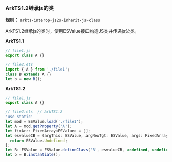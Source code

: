 ### ArkTS1.2继承js的类

**规则：** `arkts-interop-js2s-inherit-js-class`

ArkTS1.2继承js的类时，使用ESValue接口构造JS类并传递js父类。

**ArkTS1.1**
```typescript
// file1.js
export class A {}

// file2.ets
import { A } from './file1';
class B extends A {}
let b = new B();
```

**ArkTS1.2**
```typescript
// file1.js
export class A {}

// file2.ets  // ArkTS1.2
'use static'
let mod = ESValue.load('./file1');
let A = mod.getProperty('A');
let fixArr: FixedArray<ESValue> = [];
let esvalueCB = (argThis: ESValue, argNewTgt: ESValue, args: FixedArray<ESValue>, data?: ESValueCallbackData) => {
  return ESValue.Undefined;
};
let B: ESValue = ESValue.defineClass('B', esvalueCB, undefined, undefined, A);
let b = B.instantiate();
```